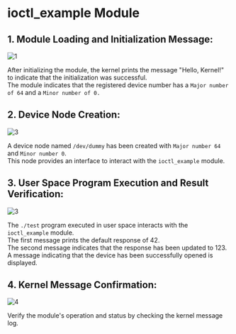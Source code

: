 # ioctl_example Module

## 1. Module Loading and Initialization Message:

![1](https://github.com/dlgus8648/Linux_device_driver/assets/139437162/c18b2dab-102c-4937-8840-219ff8a1db57)

After initializing the module, the kernel prints the message "Hello, Kernel!" to indicate that the initialization was successful.  
The module indicates that the registered device number has a `Major number of 64` and a `Minor number of 0.`

## 2. Device Node Creation:

![3](https://github.com/dlgus8648/Linux_device_driver/assets/139437162/7c987dc2-9369-46c3-ab9d-0c6f5c651953)

A device node named `/dev/dummy` has been created with `Major number 64` and `Minor number 0`.  
This node provides an interface to interact with the `ioctl_example` module.

## 3. User Space Program Execution and Result Verification:

![3](https://github.com/dlgus8648/Linux_device_driver/assets/139437162/6702fb92-8d94-4679-a1b1-da30092c1857)

The `./test` program executed in user space interacts with the `ioctl_example` module.  
The first message prints the default response of 42.  
The second message indicates that the response has been updated to 123.  
A message indicating that the device has been successfully opened is displayed.

## 4. Kernel Message Confirmation:

![4](https://github.com/dlgus8648/Linux_device_driver/assets/139437162/054508a1-4398-49b3-b58b-8f3ebb6e3779)

Verify the module's operation and status by checking the kernel message log.
